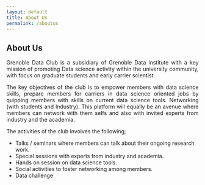 ```yaml
---
layout: default
title: About Us
permalink: /aboutus
---
```

## About Us
<p style='text-align: justify;'>
Grenoble Data Club is a subsidiary of Grenoble Data institute <a href="https://data-institute.univ-grenoble-alpes.fr" target="_blank"></a>  with a key mission of promoting Data science activity within the university community, with focus on graduate students and early carrier scientist.</p>

<p style='text-align: justify;'>
The key objectives of the club is to empower members with data science skills, prepare members for carriers in data science oriented jobs by quipping members with skills on current data science tools. Networking (with students and Industry). This platform will equally be an avenue where members can network with them selfs and also with invited experts from industry and the academia.</p>


The activities of the club involves the following;<br>
-   Talks / seminars where members can talk about their ongoing research work.<br>
-    Special sessions with experts from industry and academia.<br>
-    Hands on session on data science tools.<br>
-    Social activities to foster networking among members.<br>
-    Data challenge<br>
